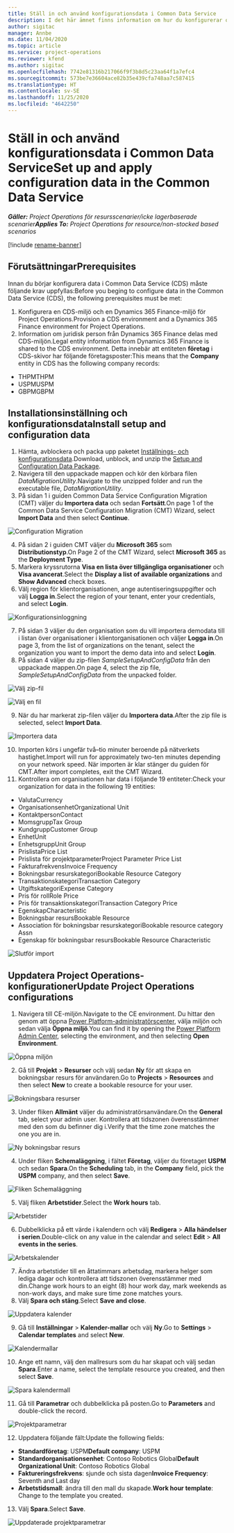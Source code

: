 ```yaml
---
title: Ställ in och använd konfigurationsdata i Common Data Service
description: I det här ämnet finns information om hur du konfigurerar och tillämpar konfigurationsdata i Project Operations.
author: sigitac
manager: Annbe
ms.date: 11/04/2020
ms.topic: article
ms.service: project-operations
ms.reviewer: kfend
ms.author: sigitac
ms.openlocfilehash: 7742e81316b217066f9f3b8d5c23aa64f1a7efc4
ms.sourcegitcommit: 573be7e36604ace82b35e439cfa748aa7c587415
ms.translationtype: HT
ms.contentlocale: sv-SE
ms.lasthandoff: 11/25/2020
ms.locfileid: "4642250"
---
```

# <a name="set-up-and-apply-configuration-data-in-the-common-data-service"></a><span data-ttu-id="1ba68-103">Ställ in och använd konfigurationsdata i Common Data Service</span><span class="sxs-lookup"><span data-stu-id="1ba68-103">Set up and apply configuration data in the Common Data Service</span></span> 

<span data-ttu-id="1ba68-104">_**Gäller:** Project Operations för resursscenarier/icke lagerbaserade scenarier_</span><span class="sxs-lookup"><span data-stu-id="1ba68-104">_**Applies To:** Project Operations for resource/non-stocked based scenarios_</span></span>

[!include [rename-banner](~/includes/cc-data-platform-banner.md)]

## <a name="prerequisites"></a><span data-ttu-id="1ba68-105">Förutsättningar</span><span class="sxs-lookup"><span data-stu-id="1ba68-105">Prerequisites</span></span>

<span data-ttu-id="1ba68-106">Innan du börjar konfigurera data i Common Data Service (CDS) måste följande krav uppfyllas:</span><span class="sxs-lookup"><span data-stu-id="1ba68-106">Before you beging to configure data in the Common Data Service (CDS), the following prerequisites must be met:</span></span>

1.  <span data-ttu-id="1ba68-107">Konfigurera en CDS-miljö och en Dynamics 365 Finance-miljö för Project Operations.</span><span class="sxs-lookup"><span data-stu-id="1ba68-107">Provision a CDS environment and a Dynamics 365 Finance environment for Project Operations.</span></span>
2.  <span data-ttu-id="1ba68-108">Information om juridisk person från Dynamics 365 Finance delas med CDS-miljön.</span><span class="sxs-lookup"><span data-stu-id="1ba68-108">Legal entity information from Dynamics 365 Finance is shared to the CDS environment.</span></span> <span data-ttu-id="1ba68-109">Detta innebär att entiteten **företag** i CDS-skivor har följande företagsposter:</span><span class="sxs-lookup"><span data-stu-id="1ba68-109">This means that the **Company** entity in CDS has the following company records:</span></span>
  - <span data-ttu-id="1ba68-110">THPM</span><span class="sxs-lookup"><span data-stu-id="1ba68-110">THPM</span></span>
  - <span data-ttu-id="1ba68-111">USPM</span><span class="sxs-lookup"><span data-stu-id="1ba68-111">USPM</span></span>
  - <span data-ttu-id="1ba68-112">GBPM</span><span class="sxs-lookup"><span data-stu-id="1ba68-112">GBPM</span></span>

## <a name="install-setup-and-configuration-data"></a><span data-ttu-id="1ba68-113">Installationsinställning och konfigurationsdata</span><span class="sxs-lookup"><span data-stu-id="1ba68-113">Install setup and configuration data</span></span>

1. <span data-ttu-id="1ba68-114">Hämta, avblockera och packa upp paketet [Inställnings- och konfigurationsdata](https://download.microsoft.com/download/1/3/4/1349369c-6209-42b7-b3b4-5be0e67cacd8/ProjOpsSampleSetupData-%20Integrated%20UR1.zip).</span><span class="sxs-lookup"><span data-stu-id="1ba68-114">Download, unblock, and unzip the [Setup and Configuration Data Package](https://download.microsoft.com/download/1/3/4/1349369c-6209-42b7-b3b4-5be0e67cacd8/ProjOpsSampleSetupData-%20Integrated%20UR1.zip).</span></span>
2. <span data-ttu-id="1ba68-115">Navigera till den uppackade mappen och kör den körbara filen *DataMigrationUtility*.</span><span class="sxs-lookup"><span data-stu-id="1ba68-115">Navigate to the unzipped folder and run the executable file, *DataMigrationUtility*.</span></span>
3. <span data-ttu-id="1ba68-116">På sidan 1 i guiden Common Data Service Configuration Migration (CMT) väljer du **Importera data** och sedan **Fortsätt**.</span><span class="sxs-lookup"><span data-stu-id="1ba68-116">On page 1 of the Common Data Service Configuration Migration (CMT) Wizard, select **Import Data** and then select **Continue**.</span></span>

![Configuration Migration](./media/1ConfigurationMigration.png)

4. <span data-ttu-id="1ba68-118">På sidan 2 i guiden CMT väljer du **Microsoft 365** som **Distributionstyp**.</span><span class="sxs-lookup"><span data-stu-id="1ba68-118">On Page 2 of the CMT Wizard, select **Microsoft 365** as the **Deployment Type**.</span></span>
5. <span data-ttu-id="1ba68-119">Markera kryssrutorna **Visa en lista över tillgängliga organisationer** och **Visa avancerat**.</span><span class="sxs-lookup"><span data-stu-id="1ba68-119">Select the **Display a list of available organizations** and **Show Advanced** check boxes.</span></span>
6. <span data-ttu-id="1ba68-120">Välj region för klientorganisationen, ange autentiseringsuppgifter och välj **Logga in**.</span><span class="sxs-lookup"><span data-stu-id="1ba68-120">Select the region of your tenant, enter your credentials, and select **Login**.</span></span>

![Konfigurationsinloggning](./media/2ConfigurationSignin.png)

7. <span data-ttu-id="1ba68-122">På sidan 3 väljer du den organisation som du vill importera demodata till i listan över organisationer i klientorganisationen och väljer **Logga in**.</span><span class="sxs-lookup"><span data-stu-id="1ba68-122">On page 3, from the list of organizations on the tenant, select the organization you want to import the demo data into and select **Login**.</span></span>
8. <span data-ttu-id="1ba68-123">På sidan 4 väljer du zip-filen *SampleSetupAndConfigData* från den uppackade mappen.</span><span class="sxs-lookup"><span data-stu-id="1ba68-123">On page 4, select the zip file, *SampleSetupAndConfigData* from the unpacked folder.</span></span>

![Välj zip-fil](./media/3ZipFile.png)

![Välj en fil](./media/4SelectAFile.png)

9. <span data-ttu-id="1ba68-126">När du har markerat zip-filen väljer du **Importera data**.</span><span class="sxs-lookup"><span data-stu-id="1ba68-126">After the zip file is selected, select **Import Data**.</span></span>

![Importera data](./media/5ImportData.png)

10. <span data-ttu-id="1ba68-128">Importen körs i ungefär två–tio minuter beroende på nätverkets hastighet.</span><span class="sxs-lookup"><span data-stu-id="1ba68-128">Import will run for approximately two-ten minutes depending on your network speed.</span></span> <span data-ttu-id="1ba68-129">När importen är klar stänger du guiden för CMT.</span><span class="sxs-lookup"><span data-stu-id="1ba68-129">After import completes, exit the CMT Wizard.</span></span> 
11. <span data-ttu-id="1ba68-130">Kontrollera om organisationen har data i följande 19 entiteter:</span><span class="sxs-lookup"><span data-stu-id="1ba68-130">Check your organization for data in the following 19 entities:</span></span>

  - <span data-ttu-id="1ba68-131">Valuta</span><span class="sxs-lookup"><span data-stu-id="1ba68-131">Currency</span></span>
  - <span data-ttu-id="1ba68-132">Organisationsenhet</span><span class="sxs-lookup"><span data-stu-id="1ba68-132">Organizational Unit</span></span>
  - <span data-ttu-id="1ba68-133">Kontaktperson</span><span class="sxs-lookup"><span data-stu-id="1ba68-133">Contact</span></span>
  - <span data-ttu-id="1ba68-134">Momsgrupp</span><span class="sxs-lookup"><span data-stu-id="1ba68-134">Tax Group</span></span>
  - <span data-ttu-id="1ba68-135">Kundgrupp</span><span class="sxs-lookup"><span data-stu-id="1ba68-135">Customer Group</span></span>
  - <span data-ttu-id="1ba68-136">Enhet</span><span class="sxs-lookup"><span data-stu-id="1ba68-136">Unit</span></span>
  - <span data-ttu-id="1ba68-137">Enhetsgrupp</span><span class="sxs-lookup"><span data-stu-id="1ba68-137">Unit Group</span></span>
  - <span data-ttu-id="1ba68-138">Prislista</span><span class="sxs-lookup"><span data-stu-id="1ba68-138">Price List</span></span>
  - <span data-ttu-id="1ba68-139">Prislista för projektparameter</span><span class="sxs-lookup"><span data-stu-id="1ba68-139">Project Parameter Price List</span></span>
  - <span data-ttu-id="1ba68-140">Fakturafrekvens</span><span class="sxs-lookup"><span data-stu-id="1ba68-140">Invoice Frequency</span></span>
  - <span data-ttu-id="1ba68-141">Bokningsbar resurskategori</span><span class="sxs-lookup"><span data-stu-id="1ba68-141">Bookable Resource Category</span></span>
  - <span data-ttu-id="1ba68-142">Transaktionskategori</span><span class="sxs-lookup"><span data-stu-id="1ba68-142">Transaction Category</span></span>
  - <span data-ttu-id="1ba68-143">Utgiftskategori</span><span class="sxs-lookup"><span data-stu-id="1ba68-143">Expense Category</span></span>
  - <span data-ttu-id="1ba68-144">Pris för roll</span><span class="sxs-lookup"><span data-stu-id="1ba68-144">Role Price</span></span>
  - <span data-ttu-id="1ba68-145">Pris för transaktionskategori</span><span class="sxs-lookup"><span data-stu-id="1ba68-145">Transaction Category Price</span></span>
  - <span data-ttu-id="1ba68-146">Egenskap</span><span class="sxs-lookup"><span data-stu-id="1ba68-146">Characteristic</span></span>
  - <span data-ttu-id="1ba68-147">Bokningsbar resurs</span><span class="sxs-lookup"><span data-stu-id="1ba68-147">Bookable Resource</span></span>
  - <span data-ttu-id="1ba68-148">Association för bokningsbar resurskategori</span><span class="sxs-lookup"><span data-stu-id="1ba68-148">Bookable resource category Assn</span></span>
  - <span data-ttu-id="1ba68-149">Egenskap för bokningsbar resurs</span><span class="sxs-lookup"><span data-stu-id="1ba68-149">Bookable Resource Characteristic</span></span>

![Slutför import](./media/6CompleteImport.png)

## <a name="update-project-operations-configurations"></a><span data-ttu-id="1ba68-151">Uppdatera Project Operations-konfigurationer</span><span class="sxs-lookup"><span data-stu-id="1ba68-151">Update Project Operations configurations</span></span>

1. <span data-ttu-id="1ba68-152">Navigera till CE-miljön.</span><span class="sxs-lookup"><span data-stu-id="1ba68-152">Navigate to the CE environment.</span></span> <span data-ttu-id="1ba68-153">Du hittar den genom att öppna [Power Platform-administratörscenter](https://admin.powerplatform.microsoft.com/environments), välja miljön och sedan välja **Öppna miljö**.</span><span class="sxs-lookup"><span data-stu-id="1ba68-153">You can find it by opening the [Power Platform Admin Center](https://admin.powerplatform.microsoft.com/environments), selecting the environment, and then selecting **Open Environment**.</span></span> 

![Öppna miljön](./media/7OpenEnvironment.png)

2. <span data-ttu-id="1ba68-155">Gå till **Projekt** > **Resurser** och välj sedan **Ny** för att skapa en bokningsbar resurs för användaren.</span><span class="sxs-lookup"><span data-stu-id="1ba68-155">Go to **Projects** > **Resources** and then select **New** to create a bookable resource for your user.</span></span>

![Bokningsbara resurser](./media/8BookableResources.png)

3. <span data-ttu-id="1ba68-157">Under fliken **Allmänt** väljer du administratörsanvändare.</span><span class="sxs-lookup"><span data-stu-id="1ba68-157">On the **General** tab, select your admin user.</span></span> <span data-ttu-id="1ba68-158">Kontrollera att tidszonen överensstämmer med den som du befinner dig i.</span><span class="sxs-lookup"><span data-stu-id="1ba68-158">Verify that the time zone matches the one you are in.</span></span> 

![Ny bokningsbar resurs](./media/9NewBookableResource.png)

4. <span data-ttu-id="1ba68-160">Under fliken **Schemaläggning**, i fältet **Företag**, väljer du företaget **USPM** och sedan **Spara**.</span><span class="sxs-lookup"><span data-stu-id="1ba68-160">On the **Scheduling** tab, in the **Company** field, pick the **USPM** company, and then select **Save**.</span></span> 

![Fliken Schemaläggning](./media/10SchedulingTab.png)

5. <span data-ttu-id="1ba68-162">Välj fliken **Arbetstider**.</span><span class="sxs-lookup"><span data-stu-id="1ba68-162">Select the **Work hours** tab.</span></span>  

![Arbetstider](./media/11WorkHours.png)

6. <span data-ttu-id="1ba68-164">Dubbelklicka på ett värde i kalendern och välj **Redigera** > **Alla händelser i serien**.</span><span class="sxs-lookup"><span data-stu-id="1ba68-164">Double-click on any value in the calendar and select **Edit** > **All events in the series**.</span></span> 

![Arbetskalender](./media/12WorkCalendar.png)

7. <span data-ttu-id="1ba68-166">Ändra arbetstider till en åttatimmars arbetsdag, markera helger som lediga dagar och kontrollera att tidszonen överensstämmer med din.</span><span class="sxs-lookup"><span data-stu-id="1ba68-166">Change work hours to an eight (8) hour work day, mark weekends as non-work days, and make sure time zone matches yours.</span></span> 
8. <span data-ttu-id="1ba68-167">Välj **Spara och stäng**.</span><span class="sxs-lookup"><span data-stu-id="1ba68-167">Select **Save and close**.</span></span>

![Uppdatera kalender](./media/13UpdateCalendar.png)

9. <span data-ttu-id="1ba68-169">Gå till **Inställningar** > **Kalender-mallar** och välj **Ny**.</span><span class="sxs-lookup"><span data-stu-id="1ba68-169">Go to **Settings** > **Calendar templates** and select **New**.</span></span>
 
 ![Kalendermallar](./media/14CalendarTemplates.png)
 
 10. <span data-ttu-id="1ba68-171">Ange ett namn, välj den mallresurs som du har skapat och välj sedan **Spara**.</span><span class="sxs-lookup"><span data-stu-id="1ba68-171">Enter a name, select the template resource you created, and then select **Save**.</span></span> 
 
 ![Spara kalendermall](./media/15SaveCalendarTemplate.png)
 
 11. <span data-ttu-id="1ba68-173">Gå till **Parametrar** och dubbelklicka på posten.</span><span class="sxs-lookup"><span data-stu-id="1ba68-173">Go to **Parameters** and double-click the record.</span></span> 
 
 ![Projektparametrar](./media/16ProjectParameters.png)
 
12. <span data-ttu-id="1ba68-175">Uppdatera följande fält:</span><span class="sxs-lookup"><span data-stu-id="1ba68-175">Update the following fields:</span></span>

 - <span data-ttu-id="1ba68-176">**Standardföretag**: USPM</span><span class="sxs-lookup"><span data-stu-id="1ba68-176">**Default company**: USPM</span></span>
 - <span data-ttu-id="1ba68-177">**Standardorganisationsenhet**: Contoso Robotics Global</span><span class="sxs-lookup"><span data-stu-id="1ba68-177">**Default Organizational Unit**: Contoso Robotics Global</span></span>
 - <span data-ttu-id="1ba68-178">**Faktureringsfrekvens**: sjunde och sista dagen</span><span class="sxs-lookup"><span data-stu-id="1ba68-178">**Invoice Frequency**: Seventh and Last day</span></span>
 - <span data-ttu-id="1ba68-179">**Arbetstidsmall**: ändra till den mall du skapade.</span><span class="sxs-lookup"><span data-stu-id="1ba68-179">**Work hour template**: Change to the template you created.</span></span>

13. <span data-ttu-id="1ba68-180">Välj **Spara**.</span><span class="sxs-lookup"><span data-stu-id="1ba68-180">Select **Save**.</span></span> 

![Uppdaterade projektparametrar](./media/17UpdatedProjectParameters.png)
